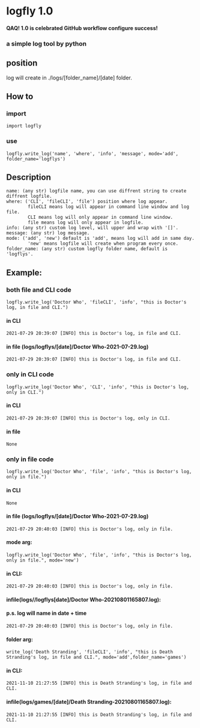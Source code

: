 # logfly  1.0   
#### QAQ! 1.0 is celebrated GitHub workflow configure success!  
### a simple log tool by python  

## position  
log will create in ./logs/[folder_name]/[date] folder.  

## How to  
### import  
    import logfly  
### use  
    logfly.write_log('name', 'where', 'info', 'message', mode='add', folder_name='logflys')  

## Description  
    name: (any str) logfile name, you can use diffrent string to create diffrent logfile.  
    where: ('CLI', 'fileCLI', 'file') position where log appear.  
            fileCLI means log will appear in command line window and log file.  
            CLI means log will only appear in command line window.  
            file means log will only appear in logfile.  
    info: (any str) custom log level, will upper and wrap with '[]'.  
    message: (any str) log message.  
    mode: ('add', 'new') default is 'add', means log will add in same day.  
            'new' means logfile will create when program every once.
    folder_name: (any str) custom logfly folder name, default is 'logflys'.  

## Example:  

### both file and CLI code  
    logfly.write_log('Doctor Who', 'fileCLI', 'info', "this is Doctor's log, in file and CLI.")  
#### in CLI  
    2021-07-29 20:39:07 [INFO] this is Doctor's log, in file and CLI.  
#### in file (logs/logflys/[date]/Doctor Who-2021-07-29.log)  
    2021-07-29 20:39:07 [INFO] this is Doctor's log, in file and CLI.  
  
### only in CLI code
    logfly.write_log('Doctor Who', 'CLI', 'info', "this is Doctor's log, only in CLI.")  
#### in CLI  
    2021-07-29 20:39:07 [INFO] this is Doctor's log, only in CLI.  
#### in file  
    None

### only in file code  
    logfly.write_log('Doctor Who', 'file', 'info', "this is Doctor's log, only in file.")  
#### in CLI  
    None  
#### in file (logs/logflys/[date]/Doctor Who-2021-07-29.log)  
    2021-07-29 20:40:03 [INFO] this is Doctor's log, only in file.  

#### mode arg:
    logfly.write_log('Doctor Who', 'file', 'info', "this is Doctor's log, only in file.", mode='new')
#### in CLI:
    2021-07-29 20:40:03 [INFO] this is Doctor's log, only in file.
#### infile(logs//logflys[date]/Doctor Who-20210801165807.log):  
#### p.s.  log will name in date + time  

    2021-07-29 20:40:03 [INFO] this is Doctor's log, only in file.  

#### folder arg:
    write_log('Death Stranding', 'fileCLI', 'info', "this is Death Stranding's log, in file and CLI.", mode='add',folder_name='games')
#### in CLI:
    2021-11-10 21:27:55 [INFO] this is Death Stranding's log, in file and CLI.
#### infile(logs/games/[date]/Death Stranding-20210801165807.log):

    2021-11-10 21:27:55 [INFO] this is Death Stranding's log, in file and CLI.